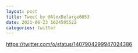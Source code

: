```yaml
--- 
layout: post 
title: Tweet by @AlexDelarge6653 
date: 2021-06-23 1624505522 
categories: twitter 
--- 
```

https://twitter.com/o/status/1407904299947024386